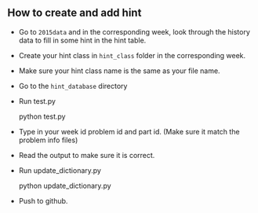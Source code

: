## How to create and add hint

* Go to ```2015data``` and in the corresponding week, look through the history data to fill in some hint in the hint table.

* Create your hint class in ```hint_class``` folder in the corresponding week.

* Make sure your hint class name is the same as your file name.

* Go to the ```hint_database``` directory

* Run test.py

    python test.py

* Type in your week id problem id and part id. (Make sure it match the problem info files)

* Read the output to make sure it is correct.

* Run update_dictionary.py

    python update_dictionary.py

* Push to github.
